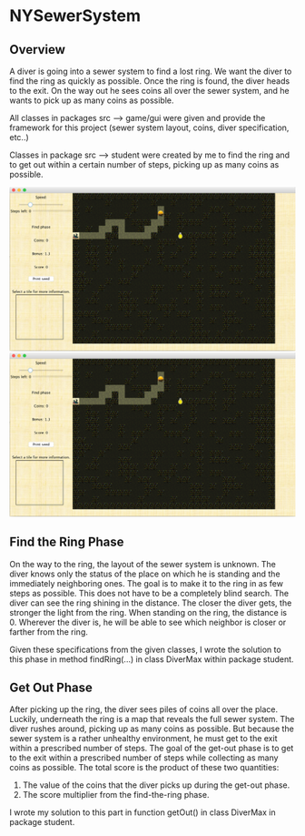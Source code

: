 # NYSewerSystem
## Overview
A diver is going into a sewer system to find a lost ring. We want the diver to find the ring as quickly as possible. Once the ring is found, the diver heads to the exit. On the way out he sees coins all over the sewer system, and he wants to pick up as
many coins as possible.

All classes in packages src --> game/gui were given and provide the framework for this project (sewer system layout, coins, diver specification, etc..) 

Classes in package src --> student were created by me to find the ring and to get out within a certain
number of steps, picking up as many coins as possible.

![](NYSewerSystemPic1.png)
![](NYSewerSystemPic1.png)


## Find the Ring Phase 
On the way to the ring, the layout of the sewer system is unknown. The diver knows only the status of the place on which he is standing and the immediately neighboring ones. The goal is to make it to the ring in as few steps as possible. This does not have to be a completely blind search. The diver can see the ring shining in the distance. The closer the diver gets, the stronger the light from the ring. When standing on the ring, the distance is 0. Wherever the diver is, he will be able to see which neighbor is closer or farther from the ring.

Given these specifications from the given classes, I wrote the solution to this phase in method findRing(...) in class DiverMax within package student.

## Get Out Phase
After picking up the ring, the diver sees piles of coins all over the place. Luckily, underneath the ring is a map that reveals the full sewer system. The diver rushes around, picking up as many coins as possible. But because the sewer system is a rather unhealthy environment, he must get to the exit within a prescribed number of steps. The goal of the get-out phase is to get to the exit within a prescribed number of steps while collecting as many coins as possible. The total score is the product of these two quantities:
1. The value of the coins that the diver picks up during the get-out phase.
2. The score multiplier from the find-the-ring phase.

I wrote my solution to this part in function getOut() in class DiverMax in package student.

